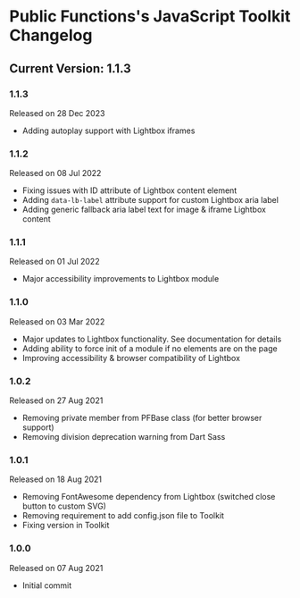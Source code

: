 # Public Functions's JavaScript Toolkit Changelog

## Current Version: 1.1.3

### 1.1.3

Released on 28 Dec 2023

 - Adding autoplay support with Lightbox iframes

### 1.1.2

Released on 08 Jul 2022

 - Fixing issues with ID attribute of Lightbox content element
 - Adding `data-lb-label` attribute support for custom Lightbox aria label
 - Adding generic fallback aria label text for image & iframe Lightbox content

### 1.1.1

Released on 01 Jul 2022

 - Major accessibility improvements to Lightbox module

### 1.1.0

Released on 03 Mar 2022

 - Major updates to Lightbox functionality. See documentation for details
 - Adding ability to force init of a module if no elements are on the page
 - Improving accessibility & browser compatibility of Lightbox

### 1.0.2

Released on 27 Aug 2021

 - Removing private member from PFBase class (for better browser support)
 - Removing division deprecation warning from Dart Sass

### 1.0.1

Released on 18 Aug 2021

 - Removing FontAwesome dependency from Lightbox (switched close button to custom SVG)
 - Removing requirement to add config.json file to Toolkit
 - Fixing version in Toolkit

### 1.0.0

Released on 07 Aug 2021

 - Initial commit